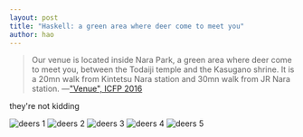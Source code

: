 ```yaml
---
layout: post
title: "Haskell: a green area where deer come to meet you"
author: hao
---
```


> Our venue is located inside Nara Park, a green area where deer come to meet you, between the Todaiji temple and the Kasugano shrine. It is a 20mn walk from Kintetsu Nara station and 30mn walk from JR Nara station. —["Venue", ICFP 2016](http://conf.researchr.org/venue/icfp-2016/NKIF)

they're not kidding

![deers 1](http://www.digitaljournal.com/img/6/8/7/0/1/4/i/1/3/5/p-large/Nara_Deer_11.JPG)
![deers 2](https://i.ytimg.com/vi/ARrFkOCJtKY/maxresdefault.jpg)
![deers 3](http://www.stripes.com/polopoly_fs/1.185147.1344444613!/image/206615016.jpg_gen/derivatives/landscape_804/206615016.jpg)
![deers 4](https://i.ytimg.com/vi/pHXl-R2WCjM/maxresdefault.jpg)
![deers 5](http://www.ceder.net/pictures/set/japan_2005/japan_2005_16.jpg)
